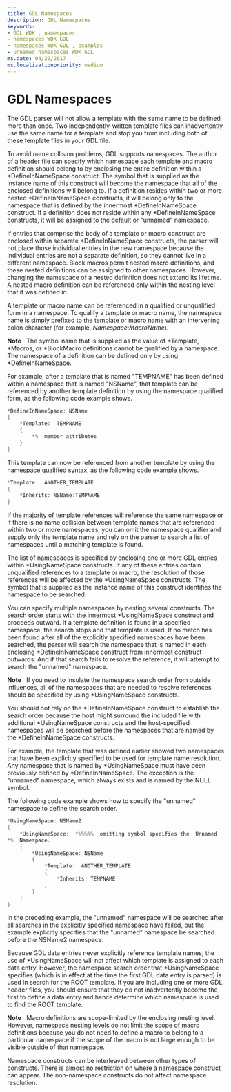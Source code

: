 ```yaml
---
title: GDL Namespaces
description: GDL Namespaces
keywords:
- GDL WDK , namespaces
- namespaces WDK GDL
- namespaces WDK GDL , examples
- unnamed namespaces WDK GDL
ms.date: 04/20/2017
ms.localizationpriority: medium
---
```


# GDL Namespaces


The GDL parser will not allow a template with the same name to be defined more than once. Two independently-written template files can inadvertently use the same name for a template and stop you from including both of these template files in your GDL file.

To avoid name collision problems, GDL supports namespaces. The author of a header file can specify which namespace each template and macro definition should belong to by enclosing the entire definition within a \*DefineInNameSpace construct. The symbol that is supplied as the instance name of this construct will become the namespace that all of the enclosed definitions will belong to. If a definition resides within two or more nested \*DefineInNameSpace constructs, it will belong only to the namespace that is defined by the innermost \*DefineInNameSpace construct. If a definition does not reside within any \*DefineInNameSpace constructs, it will be assigned to the default or "unnamed" namespace.

If entries that comprise the body of a template or macro construct are enclosed within separate \*DefineInNameSpace constructs, the parser will not place those individual entries in the new namespace because the individual entries are not a separate definition, so they cannot live in a different namespace. Block macros permit nested macro definitions, and these nested definitions can be assigned to other namespaces. However, changing the namespace of a nested definition does not extend its lifetime. A nested macro definition can be referenced only within the nesting level that it was defined in.

A template or macro name can be referenced in a qualified or unqualified form in a namespace. To qualify a template or macro name, the namespace name is simply prefixed to the template or macro name with an intervening colon character (for example, *Namespace*:*MacroName*).

**Note**   The symbol name that is supplied as the value of \*Template, \*Macros, or \*BlockMacro definitions cannot be qualified by a namespace. The namespace of a definition can be defined only by using \*DefineInNameSpace.

 

For example, after a template that is named "TEMPNAME" has been defined within a namespace that is named "NSName", that template can be referenced by another template definition by using the namespace qualified form, as the following code example shows.

```cpp
*DefineInNameSpace: NSName
{
    *Template:  TEMPNAME
    {
        *%  member attributes
    }
}
```

This template can now be referenced from another template by using the namespace qualified syntax, as the following code example shows.

```cpp
*Template:  ANOTHER_TEMPLATE
{
    *Inherits: NSName:TEMPNAME
}
```

If the majority of template references will reference the same namespace or if there is no name collision between template names that are referenced within two or more namespaces, you can omit the namespace qualifier and supply only the template name and rely on the parser to search a list of namespaces until a matching template is found.

The list of namespaces is specified by enclosing one or more GDL entries within \*UsingNameSpace constructs. If any of these entries contain unqualified references to a template or macro, the resolution of those references will be affected by the \*UsingNameSpace constructs. The symbol that is supplied as the instance name of this construct identifies the namespace to be searched.

You can specify multiple namespaces by nesting several constructs. The search order starts with the innermost \*UsingNameSpace construct and proceeds outward. If a template definition is found in a specified namespace, the search stops and that template is used. If no match has been found after all of the explicitly specified namespaces have been searched, the parser will search the namespace that is named in each enclosing \*DefineInNameSpace construct from innermost construct outwards. And if that search fails to resolve the reference, it will attempt to search the "unnamed" namespace.

**Note**   If you need to insulate the namespace search order from outside influences, all of the namespaces that are needed to resolve references should be specified by using \*UsingNameSpace constructs.

 

You should not rely on the \*DefineInNameSpace construct to establish the search order because the host might surround the included file with additional \*UsingNameSpace constructs and the host-specified namespaces will be searched before the namespaces that are named by the \*DefineInNameSpace constructs.

For example, the template that was defined earlier showed two namespaces that have been explicitly specified to be used for template name resolution. Any namespace that is named by \*UsingNameSpace must have been previously defined by \*DefineInNameSpace. The exception is the "unnamed" namespace, which always exists and is named by the NULL symbol.

The following code example shows how to specify the "unnamed" namespace to define the search order.

```cpp
*UsingNameSpace: NSName2
{
    *UsingNameSpace:  *%%%%%  omitting symbol specifies the  Unnamed 
*%  Namespace.
    {
        *UsingNameSpace: NSName
        {
            *Template:  ANOTHER_TEMPLATE
            {
                *Inherits: TEMPNAME
            }
        }
    }
}
```

In the preceding example, the "unnamed" namespace will be searched after all searches in the explicitly specified namespace have failed, but the example explicitly specifies that the "unnamed" namespace be searched before the NSName2 namespace.

Because GDL data entries never explicitly reference template names, the use of \*UsingNameSpace will not affect which template is assigned to each data entry. However, the namespace search order that \*UsingNameSpace specifies (which is in effect at the time the first GDL data entry is parsed) is used in search for the ROOT template. If you are including one or more GDL header files, you should ensure that they do not inadvertently become the first to define a data entry and hence determine which namespace is used to find the ROOT template.

**Note**   Macro definitions are scope-limited by the enclosing nesting level. However, namespace nesting levels do not limit the scope of macro definitions because you do not need to define a macro to belong to a particular namespace if the scope of the macro is not large enough to be visible outside of that namespace.

 

Namespace constructs can be interleaved between other types of constructs. There is almost no restriction on where a namespace construct can appear. The non-namespace constructs do not affect namespace resolution.

 

 




